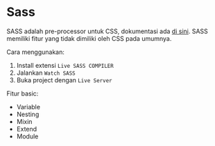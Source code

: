 # Sass

SASS adalah pre-processor untuk CSS, dokumentasi ada [di sini](https://sass-lang.com/). SASS memiliki fitur yang tidak dimiliki oleh CSS pada umumnya. 

Cara menggunakan:
1. Install extensi `Live SASS COMPILER`
2. Jalankan `Watch SASS`
3. Buka project dengan `Live Server`

Fitur basic:
- Variable
- Nesting
- Mixin
- Extend
- Module